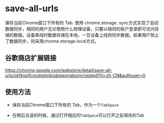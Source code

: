 # save-all-urls
保存当前Chrome窗口下所有的 Tab. 使用 chrome.storage.
sync方式实现了自动数据同步，相同的用户无论使用什么物理设备，只要以相同的账户登录即可访问存储的数据。设备离线时数据存储在本地，一旦设备上线则同步数据。如果用户禁止了数据同步，则采用chrome.storage.local方式。

## 谷歌商店扩展链接

https://chrome.google.com/webstore/detail/save-all-urls/okfkigiifcnodgjmiikiobipeongbojm/related?hl=zh-CN&authuser=0

## 使用方法

* 保存当前Chrome窗口下所有的 Tab，作为一个`TabSpace`

* 在稍后合适的时候，通过打开相应的`TabSpace`可以打开之前保存的Tab
